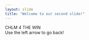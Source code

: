 ```yaml
---
layout: slide
title: "Welcome to our second slide!"
---
```

CHLM 4 THE WIN
<br>
Use the left arrow to go back!
